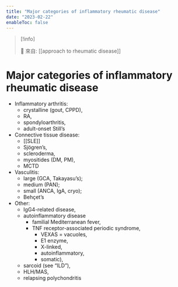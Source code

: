 ```yaml
---
title: "Major categories of inflammatory rheumatic disease"
date: "2023-02-22"
enableToc: false
---
```


> [!info]
>
> 🌱 來自: [[approach to rheumatic disease]]

# Major categories of inflammatory rheumatic disease

- Inflammatory arthritis:
  - crystalline (gout, CPPD),
  - RA,
  - spondyloarthritis,
  - adult-onset Still’s
- Connective tissue disease:
  - [[SLE]]
  - Sjögren’s,
  - scleroderma,
  - myositides (DM, PM),
  - MCTD
- Vasculitis:
  - large (GCA, Takayasu’s);
  - medium (PAN);
  - small (ANCA, IgA, cryo);
  - Behçet’s
- Other:
  - IgG4-related disease,
  - autoinflammatory disease
    - familial Mediterranean fever,
    - TNF receptor-associated periodic syndrome,
      - VEXAS = vacuoles,
      - E1 enzyme,
      - X-linked,
      - autoinflammatory,
      - somatic),
  - sarcoid (see “ILD”),
  - HLH/MAS,
  - relapsing polychondritis
